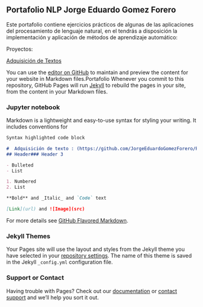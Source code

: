 ##  Portafolio NLP Jorge Eduardo Gomez Forero

Este portafolio contiene ejercicios prácticos de algunas de las aplicaciones del procesamiento de lenguaje natural, en el tendrás a disposición la implementación y aplicación de métodos de aprendizaje automático:

Proyectos:

[Adquisición de Textos]( https://github.com/JorgeEduardoGomezForero/Portafolio-NLP/blob/main/01_Adquisici%C3%B3n_de_textos.ipynb)


You can use the [editor on GitHub](https://github.com/JorgeEduardoGomezForero/Portafolio-NLP/edit/gh-pages/index.md) to maintain and preview the content for your website in Markdown files.Portafolio
Whenever you commit to this repository, GitHub Pages will run [Jekyll](https://jekyllrb.com/) to rebuild the pages in your site, from the content in your Markdown files.

### Jupyter notebook

Markdown is a lightweight and easy-to-use syntax for styling your writing. It includes conventions for

```markdown
Syntax highlighted code block

#  Adquisición de texto : (https://github.com/JorgeEduardoGomezForero/Portafolio-NLP/blob/main/01_Adquisici%C3%B3n_de_textos.ipynb)
## Header### Header 3

- Bulleted
- List

1. Numbered
2. List

**Bold** and _Italic_ and `Code` text

[Link](url) and ![Image](src)
```

For more details see [GitHub Flavored Markdown](https://guides.github.com/features/mastering-markdown/).

### Jekyll Themes

Your Pages site will use the layout and styles from the Jekyll theme you have selected in your [repository settings](https://github.com/JorgeEduardoGomezForero/Portafolio-NLP/settings). The name of this theme is saved in the Jekyll `_config.yml` configuration file.

### Support or Contact

Having trouble with Pages? Check out our [documentation](https://docs.github.com/categories/github-pages-basics/) or [contact support](https://github.com/contact) and we’ll help you sort it out.
